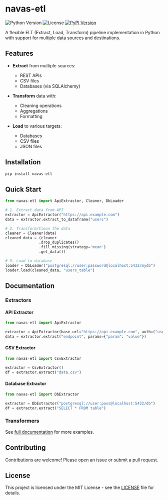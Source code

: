 # navas-etl

![Python Version](https://img.shields.io/badge/python-3.8%2B-blue)
![License](https://img.shields.io/badge/license-MIT-green)
[![PyPI Version](https://img.shields.io/pypi/v/pipelinex.svg)](https://pypi.org/project/pipelinex/)

A flexible ELT (Extract, Load, Transform) pipeline implementation in Python with support for multiple data sources and destinations.

## Features

- **Extract** from multiple sources:
  - REST APIs
  - CSV files
  - Databases (via SQLAlchemy)
  
- **Transform** data with:
  - Cleaning operations
  - Aggregations
  - Formatting
  
- **Load** to various targets:
  - Databases
  - CSV files
  - JSON files

## Installation

```bash
pip install navas-etl
```

## Quick Start

```python
from navas-etl import ApiExtractor, Cleaner, DbLoader

# 1. Extract data from API
extractor = ApiExtractor("https://api.example.com")
data = extractor.extract_to_dataframe("users")

# 2. Transform/Clean the data
cleaner = Cleaner(data)
cleaned_data = (cleaner
               .drop_duplicates()
               .fill_missing(strategy='mean')
               .get_data())

# 3. Load to database
loader = DbLoader("postgresql://user:password@localhost:5432/mydb")
loader.load(cleaned_data, "users_table")
```

## Documentation

### Extractors

#### API Extractor
```python
from navas-etl import ApiExtractor

extractor = ApiExtractor(base_url="https://api.example.com", auth=("user", "pass"))
data = extractor.extract("endpoint", params={"param": "value"})
```

#### CSV Extractor
```python
from navas-etl import CsvExtractor

extractor = CsvExtractor()
df = extractor.extract("data.csv")
```

#### Database Extractor
```python
from navas-etl import DbExtractor

extractor = DbExtractor("postgresql://user:pass@localhost:5432/db")
df = extractor.extract("SELECT * FROM table")
```

### Transformers

See [full documentation](https://github.com/Navashub/navas_pipeline) for more examples.

## Contributing

Contributions are welcome! Please open an issue or submit a pull request.

## License

This project is licensed under the MIT License - see the [LICENSE](LICENSE) file for details.
